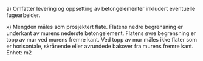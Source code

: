 a) Omfatter levering og oppsetting av betongelementer inkludert eventuelle fugearbeider.

x) Mengden måles som prosjektert flate. Flatens nedre begrensning er underkant av murens nederste betongelement. Flatens øvre begrensning er topp av mur ved murens fremre kant. Ved topp av mur måles ikke flater som er horisontale, skrånende eller avrundede bakover fra murens fremre kant. Enhet: m2

